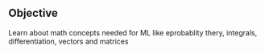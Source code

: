 ## Objective
Learn about math concepts needed for ML like eprobablity thery, integrals, differentiation, vectors and matrices
